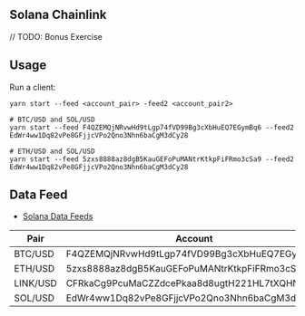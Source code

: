 Solana Chainlink
---

// TODO: Bonus Exercise

## Usage

Run a client:

```
yarn start --feed <account_pair> -feed2 <account_pair2>

# BTC/USD and SOL/USD
yarn start --feed F4QZEMQjNRvwHd9tLgp74fVD99Bg3cXbHuEQ7EGymBq6 --feed2 EdWr4ww1Dq82vPe8GFjjcVPo2Qno3Nhn6baCgM3dCy28

# ETH/USD and SOL/USD
yarn start --feed 5zxs8888az8dgB5KauGEFoPuMANtrKtkpFiFRmo3cSa9 --feed2 EdWr4ww1Dq82vPe8GFjjcVPo2Qno3Nhn6baCgM3dCy28 
```

## Data Feed

- [Solana Data Feeds](https://docs.chain.link/docs/solana/data-feeds-solana/)

| Pair | Account |
| --- | --- |
| BTC/USD | F4QZEMQjNRvwHd9tLgp74fVD99Bg3cXbHuEQ7EGymBq6 |
| ETH/USD | 5zxs8888az8dgB5KauGEFoPuMANtrKtkpFiFRmo3cSa9 |
| LINK/USD | CFRkaCg9PcuMaCZZdcePkaa8d8ugtH221HL7tXQHNVia |
| SOL/USD | EdWr4ww1Dq82vPe8GFjjcVPo2Qno3Nhn6baCgM3dCy28 |

